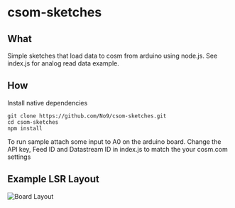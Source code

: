 # csom-sketches

## What
Simple sketches that load data to cosm from arduino using node.js. 
See index.js for analog read data example. 

## How

Install native dependencies

```
git clone https://github.com/No9/csom-sketches.git
cd csom-sketches
npm install
```

To run sample attach some input to A0 on the arduino board. 
Change the API key, Feed ID	and Datastream ID in index.js to match the your cosm.com settings

## Example LSR Layout
![Board Layout](https://raw.github.com/No9/csom-sketches/master/images/lightsensorboardlayout.jpg)



